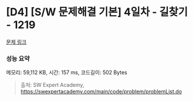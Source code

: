 # [D4] [S/W 문제해결 기본] 4일차 - 길찾기 - 1219 

[문제 링크](https://swexpertacademy.com/main/code/problem/problemDetail.do?contestProbId=AV14geLqABQCFAYD) 

### 성능 요약

메모리: 59,112 KB, 시간: 157 ms, 코드길이: 502 Bytes



> 출처: SW Expert Academy, https://swexpertacademy.com/main/code/problem/problemList.do